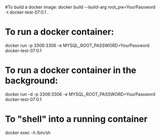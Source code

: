 #To build a docker image:
docker build --build-arg root_pw=YourPassword -t docker-test-07:0.1 .

# To run a docker container:
docker run -p 3306:3306 -e MYSQL_ROOT_PASSWORD=YourPassword docker-test-07:0.1

# To run a docker container in the background:
docker run -d -p 3306:3306 -e MYSQL_ROOT_PASSWORD=YourPassword docker-test-07:0.1

# To "shell" into a running container
docker exec -it <container-id> /bin/sh
